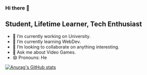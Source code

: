 ### Hi there 👋


## Student, Lifetime Learner, Tech Enthusiast
- 🔭 I’m currently working on University.
- 🌱 I’m currently learning WebDev.
- 👯 I’m looking to collaborate on anything interesting.
- 💬 Ask me about Video Games.
- 😄 Pronouns: He

[![Anurag's GitHub stats](https://github-readme-stats.vercel.app/api?username=Mbersun)](https://github.com/anuraghazra/github-readme-stats)